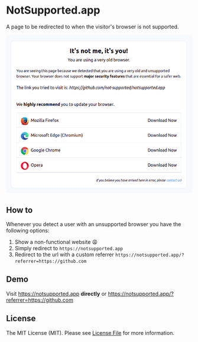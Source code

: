 # NotSupported.app
A page to be redirected to when the visitor's browser is not supported.

![](./preview.png)

## How to
Whenever you detect a user with an unsupported browser you have the following options:
1. Show a non-functional website :weary: 
2. Simply redirect to `https://notsupported.app`
3. Redirect to the url with a custom referrer `https://notsupported.app/?referrer=https://github.com`

## Demo
Visit https://notsupported.app **directly** or https://notsupported.app/?referrer=https://github.com

## License
The MIT License (MIT). Please see [License File](LICENSE.md) for more information.
